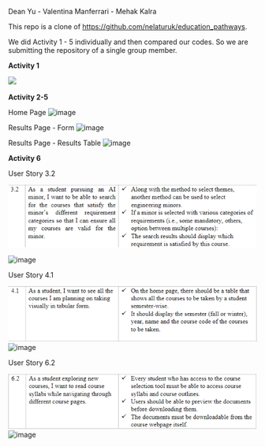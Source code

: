 Dean Yu - Valentina Manferrari - Mehak Kalra

This repo is a clone of https://github.com/nelaturuk/education_pathways.

We did Activity 1 - 5 individually and then compared our codes. So we are submitting the repository of a single group member.

**Activity 1**

![](images/Activity1.png)


**Activity 2-5**

Home Page
![image](https://user-images.githubusercontent.com/57778780/197859705-e3f66ed8-1dd3-4b75-bd7d-7d4503f3ec3a.png)

Results Page - Form
![image](https://user-images.githubusercontent.com/57778780/197859722-a0357b64-ca56-4a38-9c40-d2dc5eb31607.png)

Results Page - Results Table
![image](https://user-images.githubusercontent.com/57778780/197859739-f29eb24f-eb8f-4a7c-8e4c-783f62966330.png)

**Activity 6**

User Story 3.2

![](images/User_Story_3.2.png)

![image](https://user-images.githubusercontent.com/57778780/197859594-693db605-a847-4110-be65-aa7ac98ed016.png)

User Story 4.1

![](images/User_Story_4.1.png)
![image](https://user-images.githubusercontent.com/57778780/197859623-9ce4a2f3-a777-4943-a4b3-81b41ccd773b.png)


User Story 6.2

![](images/User_Story_6.2.png)
![image](https://user-images.githubusercontent.com/57778780/197859651-7f57e983-e9e7-4029-ae40-9e9a8d5f86c1.png)
